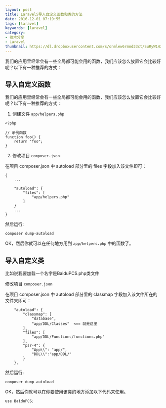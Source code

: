 ```yaml
---
layout: post
title: Laravel5导入自定义函数和类的方法
date: 2016-12-01 07:19:55
tags: [laravel]
keywords: [laravel]
category: 
- 技术分享
- Laravel
thumbnail: https://dl.dropboxusercontent.com/s/onmlew6rmnd33ct/SuRyW14362693901Laravel-5%5B1%5D.png?dl=0
---
```


我们的应用里经常会有一些全局都可能会用的函数，我们应该怎么放置它会比较好呢？以下有一种推荐的方式：
<!--excerpt-->
## 导入自定义函数

我们的应用里经常会有一些全局都可能会用的函数，我们应该怎么放置它会比较好呢？以下有一种推荐的方式：

1. 创建文件 ``app/helpers.php``

```
<?php

// 示例函数
function foo() {
    return "foo";
}
```

2. 修改项目 ``composer.json``

在项目 composer.json 中 autoload 部分里的 files 字段加入该文件即可：

```
{
    ...

    "autoload": {
        "files": [
            "app/helpers.php"
        ]
    }
    ...
}
```
然后运行:
```
composer dump-autoload
```

OK，然后你就可以在任何地方用到 ``app/helpers.php`` 中的函数了。

## 导入自定义类

比如说我要加载一个名字是BaiduPCS.php类文件

修改项目 ``composer.json``

在项目 composer.json 中 autoload 部分里的 classmap 字段加入该文件所在的文件夹即可：

```
    "autoload": {
        "classmap": [
            "database",
            "app/DDL/Classes"  <== 就是这里
        ],
        "files": [
            "app/DDL/Functions/functions.php"
        ],
        "psr-4": {
            "App\\": "app/",
            "DDL\\":"app/DDL/"
        }
    },
```
然后运行:
```
composer dump-autoload
```

OK，然后你就可以在你要使用该类的地方添加以下代码来使用。

```
use BaiduPCS;
```